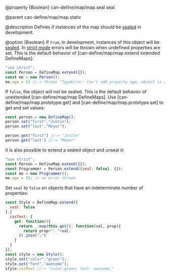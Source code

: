 @property {Boolean} can-define/map/map.seal seal

@parent can-define/map/map.static

@description Defines if instances of the map should be [sealed](https://developer.mozilla.org/en-US/docs/Web/JavaScript/Reference/Global_Objects/Object/seal) in development.

@option {Boolean} If `true`, in development, instances of this object will be [sealed](https://developer.mozilla.org/en-US/docs/Web/JavaScript/Reference/Global_Objects/Object/seal).  In  [strict mode](https://developer.mozilla.org/en-US/docs/Web/JavaScript/Reference/Strict_mode) errors will be thrown when undefined properties are set.  This is the default
behavior of [can-define/map/map.extend extended DefineMaps]:

```javascript
"use strict";
const Person = DefineMap.extend({});
const me = new Person();
me.age = 33 //-> throws "TypeError: Can't add property age, object is not extensible"
```

If `false`, the object will not be sealed.  This is the default behavior of
unextended [can-define/map/map DefineMaps].  Use [can-define/map/map.prototype.get] and [can-define/map/map.prototype.set] to get and set values:

```javascript
const person = new DefineMap();
person.set("first","Justin");
person.set("last","Meyer");

person.get("first") //-> "Justin"
person.get("last") //-> "Meyer"
```

It is also possible to extend a sealed object and unseal it:

```javascript
"use strict";
const Person = DefineMap.extend({});
const Programmer = Person.extend({seal: false}, {});
const me = new Programmer();
me.age = 33; // no error thrown
```

Set `seal` to `false` on objects that have an indeterminate number of properties:

```javascript
const Style = DefineMap.extend({
  seal: false
},{
  cssText: {
    get: function(){
      return _.map(this.get(), function(val, prop){
        return prop+": "+val;
      }).join(";")
    }
  }
});
const style = new Style();
style.set("color","green");
style.set("font","awesome");
style.cssText //-> "color:green; font: awesome;"
```
